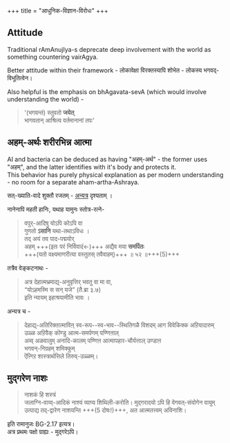 +++
title = "आधुनिक-विज्ञान-विरोधः"
+++

## Attitude
Traditional rAmAnujIya-s deprecate deep involvement with the world as something countering vairAgya.  

Better attitude within their framework - लोकावेक्षा विरक्तस्यापि शोभेत - लोकस्य भगवद्-विभूतित्वेन।

Also helpful is the emphasis on bhAgavata-sevA (which would involve understanding the world) -

> '(भगवन्तं) स्तुवतो **जयेत्**  
भागवतान् आश्रित्य वर्तमानानां तपः'

## अहम्-अर्थः शरीरभिन्न आत्मा
AI and bacteria can be deduced as having "अहम्-अर्थ" - the former uses "अहम्", and the latter identifies with it's body and protects it.  
This behavior has purely physical explanation as per modern understanding - no room for a separate aham-artha-Ashraya.

सत्-ख्याति-वादे शुक्तौ रजतम् - [अन्यत्र](/rAmAnujIyam/tattvam/venkaTa-nAtha-shAkhA/vishvAsaH/sat-khyAti-vAdaH) दृश्यताम् ।

नानेनापि महती हानिः, यथाह यामुनः स्तोत्र-रत्ने- 

> वपुर्-आदिषु योऽपि कोऽपि वा  
गुणतो **ऽसानि** यथा-तथाऽविधः ।  
तद् अयं तव पाद-पद्मयोर्  
अहम् +++(इतः परं निर्विवादं←)+++ अद्यैव मया **समर्पितः**  
+++(यतो वक्ष्यमाणरीत्या वस्तुतस् तवैवाहम्)+++ ॥ ५२ ॥+++(5)+++

तत्रैव वेङ्कटनाथः - 

> अत्र देहात्मभ्रमाद्य्-अनुवृत्तिर् भवतु वा मा वा,  
“योऽहमस्मि स सन् यजे” (तै.ब्रा ३.७)  
इति न्यायम् इहाश्रयामीति भावः ।

अन्यत्र च - 

> देहाद्य्-अतिरिक्तात्माविऩ् स्व-रूप--स्व-भाव--स्थितिगळै विशदम् आग विवेकिक्क अऱियादारुम्  
उळ्ळ अऱिवैक् कॊण्डु आत्म-समर्पणम् पण्णिऩाल्  
अव्व् अळवालुम् अनादि-कालम् पण्णिऩ आत्मापहार-चौर्यत्ताल् उण्डाऩ  
भगवन्-निग्रहम् शमिक्कुम्  
ऎऩ्गिऱ शास्त्रार्थत्तिले तिरुव्-उळ्ळम्।

## मुद्गरेण नाशः
> नाशकं हि शस्त्रं  
जलाग्नि-वाय्व्-आदिकं नाश्यं व्याप्य शिथिली-करोति। मुद्गरादयो ऽपि हि वेगवत्-संयोगेन वायुम् उत्पाद्य तद्-द्वारेण नाशयन्ति +++(5 दोषः!)+++, अत आत्मतत्त्वम् अविनाशि।

इति रामानुजः BG-2.17 इत्यत्र।  
अत्र प्रथमः पक्षो ग्राह्यः - मुद्गरेऽपि। 


